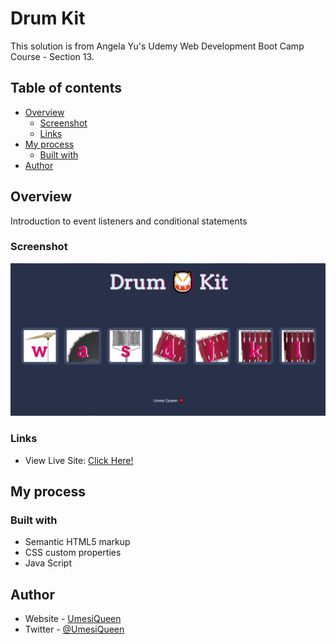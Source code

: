 # Drum Kit

This solution is from Angela Yu's Udemy Web Development Boot Camp Course - Section 13.

## Table of contents

- [Overview](#overview)
  - [Screenshot](#screenshot)
  - [Links](#links)
- [My process](#my-process)
  - [Built with](#built-with)
- [Author](#author)

## Overview
  Introduction to event listeners and conditional statements

### Screenshot
 ![Alt text](images/Screenshot.png?raw=true)

### Links
- View Live Site: [Click Here!]()

## My process

### Built with

- Semantic HTML5 markup
- CSS custom properties
- Java Script

## Author

- Website - [UmesiQueen](https://umesiqueen.github.io/UmesiQueen/)
- Twitter - [@UmesiQueen](https://www.twitter.com/UmesiQueen)


